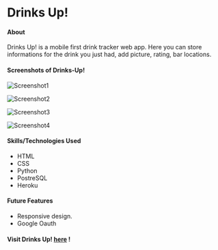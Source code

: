 # Drinks Up!

#### About
Drinks Up! is a mobile first drink tracker web app. Here you can store informations for the drink you just had, add picture, rating, bar locations.

#### Screenshots of Drinks-Up!
![Screenshot1](https://i.imgur.com/wVXYdQi.png)

![Screenshot2](https://i.imgur.com/PuvnPuy.png)

![Screenshot3](https://i.imgur.com/jYX1zWL.png)

![Screenshot4](https://i.imgur.com/NND0eDv.png)

#### Skills/Technologies Used
- HTML
- CSS
- Python
- PostreSQL
- Heroku

#### Future Features
- Responsive design.
- Google Oauth

#### Visit Drinks Up! [here](https://drinks-up.herokuapp.com/) !
